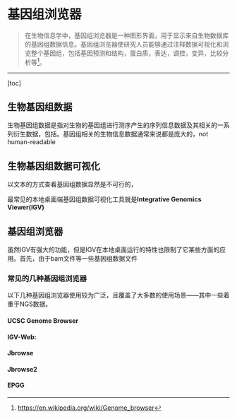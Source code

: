 # 基因组浏览器

> 在生物信息学中，基因组浏览器是一种图形界面，用于显示来自生物数据库的基因组数据信息。基因组浏览器使研究人员能够通过注释数据可视化和浏览整个基因组，包括基因预测和结构，蛋白质，表达，调控，变异，比较分析等[^wiki]。

[^wiki]: https://en.wikipedia.org/wiki/Genome_browser

___

[toc]

## 生物基因组数据

生物基因组数据是指对生物的基因组进行测序产生的序列信息数据及其相关的一系列衍生数据，包括。基因组相关的生物信息数据通常来说都是庞大的，not human-readable

## 生物基因组数据可视化

以文本的方式查看基因组数据显然是不可行的，

最常见的本地桌面端基因组数据可视化工具就是**Integrative Genomics Viewer(IGV)**

## 基因组浏览器

虽然IGV有强大的功能，但是IGV在本地桌面运行的特性也限制了它某些方面的应用。首先，由于bam文件等一些基因组数据文件

### 常见的几种基因组浏览器

以下几种基因组浏览器使用较为广泛，且覆盖了大多数的使用场景——其中一些着重于NGS数据。

#### UCSC Genome Browser

#### IGV-Web:

#### Jbrowse

#### Jbrowse2

#### EPGG





